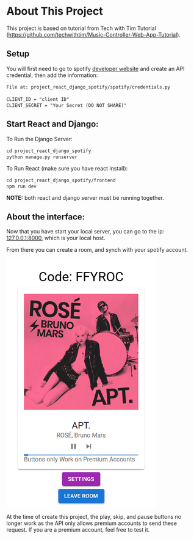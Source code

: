 # About This Project

This project is based on tutorial from Tech with Tim Tutorial (https://github.com/techwithtim/Music-Controller-Web-App-Tutorial).

## Setup

You will first need to go to spotify [developer website](https://developer.spotify.com/dashboard) and create an API credential, then add the information:

```
File at: project_react_django_spotify/spotify/credentials.py

CLIENT_ID = "client ID"
CLIENT_SECRET = "Your Secret (DO NOT SHARE)"
```

## Start React and Django:

To Run the Django Server:

```
cd project_react_django_spotify
python manage.py runserver
```

To Run React (make sure you have react install):

```
cd project_react_django_spotify/frontend
npm run dev
```

**NOTE:** both react and django server must be running together.

## About the interface:

Now that you have start your local server, you can go to the ip: [127.0.0.1:8000](http://127.0.0.1:8000), which is your local host.

From there you can create a room, and synch with your spotify account.

<img src="display_img/spotify_synch.png">

At the time of create this project, the play, skip, and pause buttons no longer work as the API only allows premium accounts to send these request. If you are a premium account, feel free to test it.
